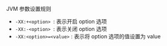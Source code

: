 JVM 参数设置规则

- `-XX:+<option> `: 表示开启 option 选项
- `-XX:-<option> `: 表示关闭 option 选项
- `-XX:<option>=<value>` : 表示将 option 选项的值设置为 value